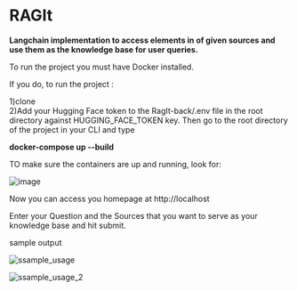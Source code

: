 RAGIt 
======

**Langchain implementation to access elements in <span> of given sources and use them as the knowledge base for user queries.**

To run the project you must have Docker installed.

If you do, to run the project :

1)clone  
2)Add your Hugging Face token to the RagIt-back/.env file in the root directory against HUGGING_FACE_TOKEN key. 
Then go to the root directory of the project in your CLI and type

**docker-compose up --build**

TO make sure the containers are up and running, look for:


![image](https://github.com/user-attachments/assets/8114fd35-0281-4667-86d3-4a3c8e3c8d34)
 



Now you can access you homepage at http://localhost

Enter your Question and the Sources that you want to serve as your knowledge base and hit submit.

sample output


![ssample_usage](https://github.com/user-attachments/assets/d480fa68-1f87-416b-8a44-ab2880cc0155)



![ssample_usage_2](https://github.com/user-attachments/assets/c0534f56-8d07-4f27-87cb-60260a2eba94)
